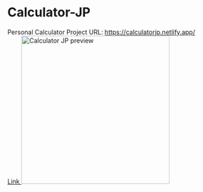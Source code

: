 # Calculator-JP
Personal Calculator Project
URL: https://calculatorjp.netlify.app/
<br/>
<a href="https://calculatorjp.netlify.app/">Link
<img href="https://calculatorjp.netlify.app/" src="https://github.com/JuanPeRam/Calculator-JP/assets/106096903/0bc0dbd1-79a7-467a-b84b-4c1ce878a005" alt="Calculator JP preview" style="width: 333px;" />
</a>
